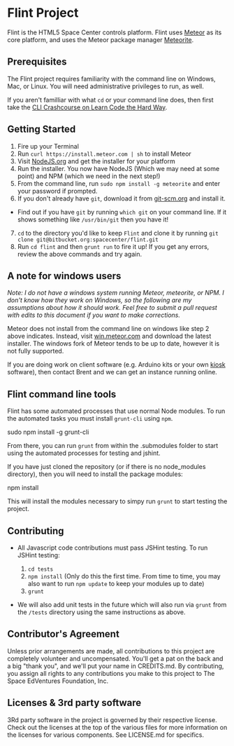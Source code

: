 # Flint Project
Flint is the HTML5 Space Center controls platform. Flint uses [Meteor](http://www.meteor.com) as its core platform, and uses the Meteor package manager [Meteorite](http://oortcloud.github.com/meteorite/).

## Prerequisites
The Flint project requires familiarity with the command line on Windows, Mac, or Linux. You will need administrative privileges to run, as well.

If you aren't familliar with what `cd` or your command line does, then first take the [CLI Crashcourse on Learn Code the Hard Way](http://cli.learncodethehardway.org/book/).

## Getting Started
1. Fire up your Terminal
2. Run `curl https://install.meteor.com | sh` to install Meteor
3. Visit [NodeJS.org](http://nodejs.org/download/) and get the installer for your platform
4. Run the installer. You now have NodeJS (Which we may need at some point) and NPM (which we need in the next step!)
5. From the command line, run `sudo npm install -g meteorite` and enter your password if prompted.
6. If you don't already have `git`, download it from [git-scm.org](http://git-scm.com/) and install it.
  * Find out if you have `git` by running `which git` on your command line. If it shows something like `/usr/bin/git` then you have it!
7. `cd` to the directory you'd like to keep `Flint` and clone it by running `git clone git@bitbucket.org:spacecenter/flint.git`
8. Run `cd flint` and then `grunt run` to fire it up! If you get any errors, review the above commands and try again.

## A note for windows users
_Note: I do not have a windows system running Meteor, meteorite, or NPM. I don't know how they work on Windows, so the following are my assumptions about how it should work. Feel free to submit a pull request with edits to this document if you want to make corrections._

Meteor does not install from the command line on windows like step 2 above indicates. Instead, visit [win.meteor.com](http://win.meteor.com) and download the latest installer. The windows fork of Meteor tends to be up to date, however it is not fully supported.

If you are doing work on client software (e.g. Arduino kits or your own [kiosk](https://bitbucket.org/spacecenter/flint-kiosk) software), then contact Brent and we can get an instance running online.

## Flint command line tools
Flint has some automated processes that use normal Node modules. To run the automated tasks you must install `grunt-cli` using `npm`.

  sudo npm install -g grunt-cli

From there, you can run `grunt` from within the .submodules folder to start using the automated processes for testing and jshint.

If you have just cloned the repository (or if there is no node_modules directory), then you will need to install the package modules:

  npm install

This will install the modules necessary to simpy run `grunt` to start testing the project.

## Contributing
* All Javascript code contributions must pass JSHint testing. To run JSHint testing:
  1. `cd tests`
  2. `npm install` (Only do this the first time. From time to time, you may also want to run `npm update` to keep your modules up to date)
  3. `grunt`

* We will also add unit tests in the future which will also run via `grunt` from the `/tests` directory using the same instructions as above.

## Contributor's Agreement
Unless prior arrangements are made, all contributions to this project are completely volunteer and uncompensated. You'll get a pat on the back and a big "thank you", and we'll put your name in CREDITS.md. By contributing, you assign all rights to any contributions you make to this project to The Space EdVentures Foundation, Inc.

## Licenses & 3rd party software
3Rd party software in the project is governed by their respective license. Check out the licenses at the top of the various files for more information on the licenses for various components. See LICENSE.md for specifics.